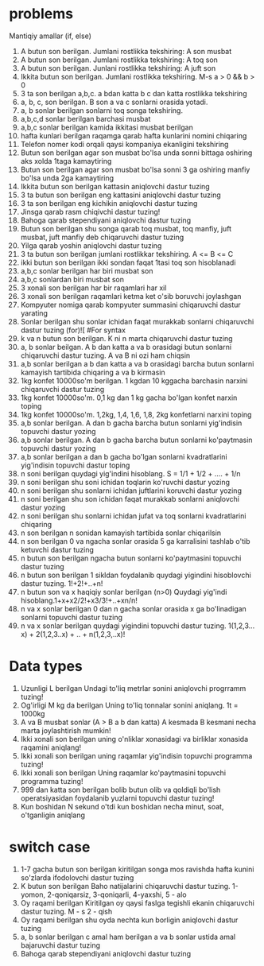 # problems
 Mantiqiy amallar (if, else)
1) A butun son berilgan. Jumlani rostlikka tekshiring: A son musbat
2) A butun son berilgan. Jumlani rostlikka tekshiring: A toq son
3) A butun son berilgan. Junlani rostlikka tekshiring: A juft son
4) Ikkita butun son berilgan. Jumlani rostlikka tekshiring. M-s a > 0 && b > 0
5) 3 ta son berilgan a,b,c. a bdan katta b c dan katta rostlikka tekshiring
6) a, b, c, son berilgan. B son a va c sonlarni orasida yotadi.
7) a, b sonlar berilgan sonlarni toq songa tekshiring.
8) a,b,c,d sonlar berilgan barchasi musbat
9) a,b,c sonlar berilgan kamida ikkitasi musbat berilgan
10) hafta kunlari berilgan raqamga qarab hafta kunlarini nomini chiqaring
11) Telefon nomer kodi orqali qaysi kompaniya ekanligini tekshiring
12) Butun son berilgan agar son musbat bo'lsa unda sonni bittaga oshiring aks xolda 1taga kamaytiring
13) Butun son berilgan agar son musbat bo'lsa sonni 3 ga oshiring manfiy bo'lsa unda 2ga kamaytiring
14) Ikkita butun son berilgan kattasin aniqlovchi dastur tuzing
15) 3 ta butun son berilgan eng kattasini aniqlovchi dastur tuzing
16) 3 ta son berilgan eng kichikin aniqlovchi dastur tuzing
17) Jinsga qarab rasm chiqivchi dastur tuzing!
18) Bahoga qarab stependiyani aniqlovchi dastur tuzing
19) Butun son berilgan shu songa qarab toq musbat, toq manfiy, juft musbat, juft manfiy deb chiqaruvchi dastur tuzing
20) Yilga qarab yoshin aniqlovchi dastur tuzing
21) 3 ta butun son berilgan jumlani rostlikkar tekshiring. A <= B <= C
22) ikki butun son berilgan ikki sondan faqat 1tasi toq son hisoblanadi
23) a,b,c sonlar berilgan har biri musbat son
24) a,b,c sonlardan biri musbat son
25) 3 xonali son berilgan har bir raqamlari har xil
26) 3 xonali son berilgan raqamlari ketma ket o'sib boruvchi joylashgan
27) Kompyuter nomiga qarab kompyuter summasini chiqaruvchi dastur yarating
28) Sonlar berilgan shu sonlar ichidan faqat murakkab sonlarni chiqaruvchi dastur tuzing (for)![
#For syntax 
1) k va n butun son berilgan. K ni n marta chiqaruvchi dastur tuzing
2) a, b sonlar beilgan. A b dan katta a va b orasidagi butun sonlarni chiqaruvchi dastur tuzing. A va B ni ozi ham chiqsin
3) a,b sonlar berilgan a b dan katta a va b orasidagi barcha butun sonlarni kamayish tartibida chiqaring a va b kirmasin 
4) 1kg konfet 10000so'm berilgan. 1 kgdan 10 kggacha barchasin narxini chiqaruvchi dastur tuzing
5) 1kg konfet 10000so'm. 0,1 kg dan 1 kg gacha bo'lgan konfet narxin toping
6) 1kg konfet 10000so'm. 1,2kg, 1,4, 1,6, 1,8, 2kg konfetlarni narxini toping
7) a,b sonlar berilgan. A dan b gacha barcha butun sonlarni yig'indisin topuvchi dastur yozing
8) a,b sonlar berilgan. A dan b gacha barcha butun sonlarni ko'paytmasin topuvchi dastur yozing
9) a,b sonlar berilgan a dan b gacha bo'lgan sonlarni kvadratlarini yig'indisin topuvchi dastur toping
10) n soni berilgan quydagi yig'indini hisoblang. S = 1/1 + 1/2 + …. + 1/n
11) n soni berilgan shu soni ichidan toqlarin ko'ruvchi dastur yozing
12) n soni berilgan shu sonlarni ichidan juftlarini koruvchi dastur yozing
13) n soni berilgan shu son ichidan faqat murakkab sonlarni aniqlovchi dastur yozing
14) n soni berilgan shu sonlarni ichidan jufat va toq sonlarni kvadratlarini chiqaring
15) n son berilgan n sonidan kamayish tartibida sonlar chiqarilsin
16) n son berilgan 0 va ngacha sonlar orasida 5 ga karralisini tashlab o'tib ketuvchi dastur tuzing
17) n butun son berilgan ngacha butun sonlarni ko'paytmasini topuvchi dastur tuzing
18) n butun son berilgan 1 sikldan foydalanib quydagi yigindini hisoblovchi dastur tuzing. 1!+2!+..+n!
19) n butun son va x haqiqiy sonlar berilgan (n>0) Quydagi yig'indi hisoblang.1+x+x2/2!+x3/3!+..+xn/n!
20) n va x sonlar berilgan 0 dan n gacha sonlar orasida x ga bo'linadigan sonlarni topuvchi dastur tuzing
21) n va x sonlar berilgan quydagi yigindini topuvchi dastur tuzing. 1(1,2,3…x) + 2(1,2,3..x) + .. + n(1,2,3,..x)!
# Data types 
1) Uzunligi L berilgan Undagi to'liq metrlar sonini aniqlovchi progrramm tuzing!
2) Og'irligi M kg da berilgan Uning to'liq tonnalar sonini aniqlang. 1t = 1000kg
3) A va  B musbat sonlar (A > B a b dan katta) A kesmada B kesmani necha marta joylashtirish mumkin!
4) Ikki xonali son berilgan uning o'nliklar xonasidagi va birliklar xonasida raqamini aniqlang!
5) Ikki xonali son berilgan uning raqamlar yig'indisin topuvchi programma tuzing!
6) Ikki xonali son berilgan Uning raqamlar ko'paytmasini topuvchi programma tuzing!
7) 999 dan katta son berilgan bolib butun olib va qoldiqli bo'lish operatsiyasidan foydalanib yuzlarni topuvchi dastur tuzing!
8) Kun boshidan N sekund o'tdi kun boshidan necha minut, soat, o'tganligin aniqlang

# switch case
1) 1-7 gacha butun son berilgan kiritilgan songa mos ravishda hafta kunini so'zlarda ifodolovchi dastur tuzing
2) K butun son berilgan Baho natijalarini chiqaruvchi dastur tuzing. 1-yomon, 2-qoniqarsiz, 3-qoniqarli, 4-yaxshi, 5 - alo
3) Oy raqami berilgan Kiritilgan oy qaysi faslga tegishli ekanin chiqaruvchi dastur tuzing. M - s 2 - qish
4) Oy raqami berilgan shu oyda nechta kun borligin aniqlovchi dastur tuzing
5) a, b sonlar berilgan c amal ham berilgan a va b sonlar ustida amal bajaruvchi dastur tuzing
6) Bahoga qarab stependiyani aniqlovchi dastur tuzing
